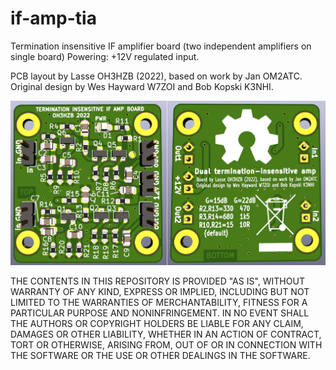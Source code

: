 # if-amp-tia
Termination insensitive IF amplifier board (two independent amplifiers on single board)
Powering: +12V regulated input.

PCB layout by Lasse OH3HZB (2022), based on work by Jan OM2ATC.
Original design by Wes Hayward W7ZOI and Bob Kopski K3NHI.

![preview image](hzb-2tia-board-both.jpg)

THE CONTENTS IN THIS REPOSITORY IS PROVIDED "AS IS", WITHOUT WARRANTY OF ANY KIND, 
EXPRESS OR IMPLIED, INCLUDING BUT NOT LIMITED TO THE WARRANTIES OF MERCHANTABILITY,
FITNESS FOR A PARTICULAR PURPOSE AND NONINFRINGEMENT. IN NO EVENT SHALL THE
AUTHORS OR COPYRIGHT HOLDERS BE LIABLE FOR ANY CLAIM, DAMAGES OR OTHER
LIABILITY, WHETHER IN AN ACTION OF CONTRACT, TORT OR OTHERWISE, ARISING FROM,
OUT OF OR IN CONNECTION WITH THE SOFTWARE OR THE USE OR OTHER DEALINGS IN THE
SOFTWARE.
